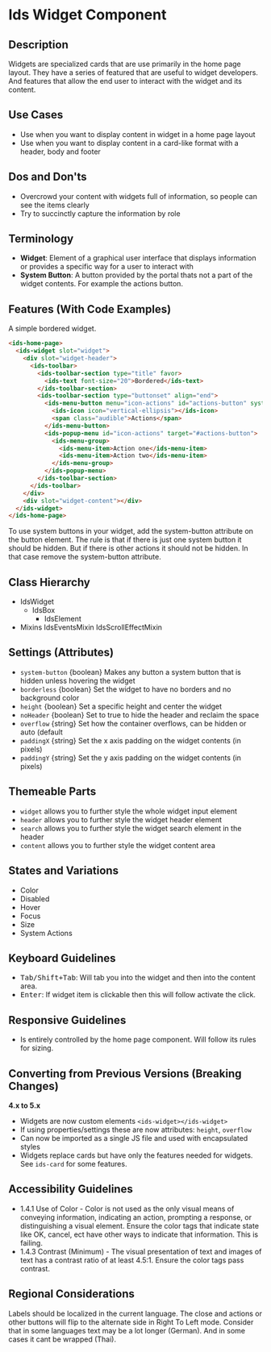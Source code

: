 # Ids Widget Component

## Description

Widgets are specialized cards that are use primarily in the home page layout. They have a series of featured that are useful to widget developers. And features that allow the end user to interact with the widget and its content.

## Use Cases

- Use when you want to display content in widget in a home page layout
- Use when you want to display content in a card-like format with a header, body and footer

## Dos and Don'ts

- Overcrowd your content with widgets full of information, so people can see the items clearly
- Try to succinctly capture the information by role

## Terminology

- **Widget**: Element of a graphical user interface that displays information or provides a specific way for a user to interact with
- **System Button**: A button provided by the portal thats not a part of the widget contents. For example the actions button.

## Features (With Code Examples)

A simple bordered widget.

```html
<ids-home-page>
  <ids-widget slot="widget">
    <div slot="widget-header">
      <ids-toolbar>
        <ids-toolbar-section type="title" favor>
          <ids-text font-size="20">Bordered</ids-text>
        </ids-toolbar-section>
        <ids-toolbar-section type="buttonset" align="end">
          <ids-menu-button menu="icon-actions" id="actions-button" system-button>
            <ids-icon icon="vertical-ellipsis"></ids-icon>
            <span class="audible">Actions</span>
          </ids-menu-button>
          <ids-popup-menu id="icon-actions" target="#actions-button">
            <ids-menu-group>
              <ids-menu-item>Action one</ids-menu-item>
              <ids-menu-item>Action two</ids-menu-item>
            </ids-menu-group>
          </ids-popup-menu>
        </ids-toolbar-section>
      </ids-toolbar>
    </div>
    <div slot="widget-content"></div>
  </ids-widget>
</ids-home-page>
```

To use system buttons in your widget, add the system-button attribute on the button element. The rule is that if there is just one system button it should be hidden. But if there is other actions it should not be hidden. In that case remove the system-button attribute.

## Class Hierarchy

- IdsWidget
  - IdsBox
    - IdsElement
- Mixins
  IdsEventsMixin
  IdsScrollEffectMixin

## Settings (Attributes)

- `system-button` {boolean} Makes any button a system button that is hidden unless hovering the widget
- `borderless` {boolean} Set the widget to have no borders and no background color
- `height` {boolean} Set a specific height and center the widget
- `noHeader` {boolean} Set to true to hide the header and reclaim the space
- `overflow` {string} Set how the container overflows, can be hidden or auto (default
- `paddingX` {string} Set the x axis padding on the widget contents (in pixels)
- `paddingY` {string} Set the y axis padding on the widget contents (in pixels)

## Themeable Parts

- `widget` allows you to further style the whole widget input element
- `header` allows you to further style the widget header element
- `search` allows you to further style the widget search element in the header
- `content` allows you to further style the widget content area

## States and Variations

- Color
- Disabled
- Hover
- Focus
- Size
- System Actions

## Keyboard Guidelines

- <kbd>Tab/Shift+Tab</kbd>: Will tab you into the widget and then into the content area.
- <kbd>Enter</kbd>: If widget item is clickable then this will follow activate the click.

## Responsive Guidelines

- Is entirely controlled by the home page component. Will follow its rules for sizing.

## Converting from Previous Versions (Breaking Changes)

**4.x to 5.x**

- Widgets are now custom elements `<ids-widget></ids-widget>`
- If using properties/settings these are now attributes: `height`, `overflow`
- Can now be imported as a single JS file and used with encapsulated styles
- Widgets replace cards but have only the features needed for widgets. See `ids-card` for some features.

## Accessibility Guidelines

- 1.4.1 Use of Color - Color is not used as the only visual means of conveying information, indicating an action, prompting a response, or distinguishing a visual element. Ensure the color tags that indicate state like OK, cancel, ect have other ways to indicate that information. This is failing.
- 1.4.3 Contrast (Minimum) - The visual presentation of text and images of text has a contrast ratio of at least 4.5:1.   Ensure the color tags pass contrast.

## Regional Considerations

Labels should be localized in the current language. The close and actions or other buttons will flip to the alternate side in Right To Left mode. Consider that in some languages text may be a lot longer (German). And in some cases it cant be wrapped (Thai).
